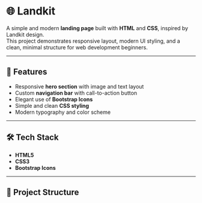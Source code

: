 # 🌐 Landkit

A simple and modern **landing page** built with **HTML** and **CSS**, inspired by Landkit design.  
This project demonstrates responsive layout, modern UI styling, and a clean, minimal structure for web development beginners.

---

## 🚀 Features

- Responsive **hero section** with image and text layout  
- Custom **navigation bar** with call-to-action button  
- Elegant use of **Bootstrap Icons**  
- Simple and clean **CSS styling**  
- Modern typography and color scheme  

---

## 🛠️ Tech Stack

- **HTML5**
- **CSS3**
- **Bootstrap Icons**

---

## 📁 Project Structure


